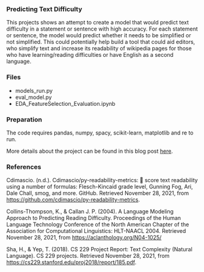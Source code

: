 ### Predicting Text Difficulty
This projects shows an attempt to create a model that would predict text difficulty in a statement or sentence with high accuracy. For each statement or sentence, the model would predict whether it needs to be simplified or not simplified. This could potentially help build a tool that could aid editors, who simplify text and increase its readability of wikipedia pages for those who have learning/reading difficulties or have English as a second language.

### Files
- models_run.py 
- eval_model.py
- EDA_FeatureSelection_Evaluation.ipynb

### Preparation
The code requires pandas, numpy, spacy, scikit-learn, matplotlib and re to run. 

More details about the project can be found in this blog post [here](https://jessjkim-1.medium.com/predicting-text-difficulty-b07f64b8a439?source=friends_link&sk=beeedbe708690fe63979b02bd8aedb77).

### References
Cdimascio. (n.d.). Cdimascio/py-readability-metrics: 📗 score text readability using a number of formulas: Flesch-Kincaid grade level, Gunning Fog, Ari, Dale Chall, smog, and more. GitHub. Retrieved November 28, 2021, from https://github.com/cdimascio/py-readability-metrics.

Collins-Thompson, K., & Callan J. P. (2004). A Language Modeling Approach to Predicting Reading Difficulty. Proceedings of the Human Language Technology Conference of the North American Chapter of the Association for Computational Linguistics: HLT-NAACL 2004. Retrieved November 28, 2021, from https://aclanthology.org/N04-1025/

Sha, H., & Yep, T. (2018). CS 229 Project Report: Text Complexity (Natural Language). CS 229 projects. Retrieved November 28, 2021, from https://cs229.stanford.edu/proj2018/report/185.pdf. 

